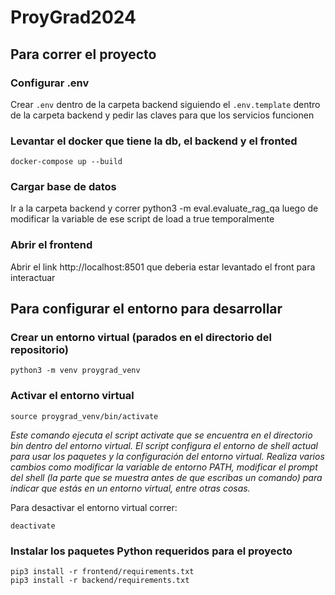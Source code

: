 # ProyGrad2024


## Para correr el proyecto

### Configurar .env

Crear `.env` dentro de la carpeta backend siguiendo el `.env.template` dentro de la carpeta backend y pedir las claves para que los servicios funcionen

### Levantar el docker que tiene la db, el backend y el fronted

```console
docker-compose up --build
```

### Cargar base de datos

Ir a la carpeta backend y correr python3 -m eval.evaluate_rag_qa luego de modificar la variable de ese script de load a true temporalmente

### Abrir el frontend

Abrir el link http://localhost:8501 que deberia estar levantado el front para interactuar


## Para configurar el entorno para desarrollar

### Crear un entorno virtual (parados en el directorio del repositorio)

```console
python3 -m venv proygrad_venv
```

### Activar el entorno virtual

```console
source proygrad_venv/bin/activate
```

*Este comando ejecuta el script activate que se encuentra en el directorio bin dentro del entorno virtual. El script configura el entorno de shell actual para usar los paquetes y la configuración del entorno virtual. Realiza varios cambios como modificar la variable de entorno PATH, modificar el prompt del shell (la parte que se muestra antes de que escribas un comando) para indicar que estás en un entorno virtual, entre otras cosas.*

Para desactivar el entorno virtual correr: 
```console
deactivate
```

### Instalar los paquetes Python requeridos para el proyecto

```console
pip3 install -r frontend/requirements.txt
pip3 install -r backend/requirements.txt
```